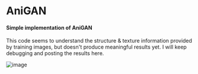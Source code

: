 # AniGAN
#### Simple implementation of AniGAN

This code seems to understand the structure & texture information provided by training images, but doesn't produce meaningful results yet. I will keep debugging and posting the results here.

![image](https://user-images.githubusercontent.com/19499513/114551562-8f6d4180-9c9e-11eb-88e3-f6953ab70e95.png)
